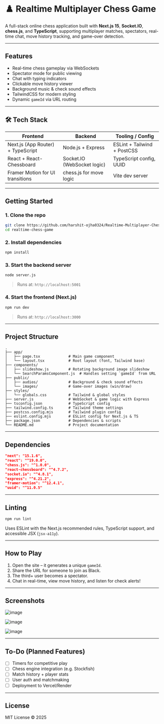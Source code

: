 # ♟️ Realtime Multiplayer Chess Game

A full-stack online chess application built with **Next.js 15**, **Socket.IO**, **chess.js**, and **TypeScript**, supporting multiplayer matches, spectators, real-time chat, move history tracking, and game-over detection.

---

##  Features

-  Real-time chess gameplay via WebSockets
-  Spectator mode for public viewing
-  Chat with typing indicators
-  Clickable move history viewer
-  Background music & check sound effects
-  TailwindCSS for modern styling
-  Dynamic `gameId` via URL routing

---

## 🛠️ Tech Stack

| Frontend                            | Backend                     | Tooling / Config              |
|-------------------------------------|-----------------------------|-------------------------------|
| Next.js (App Router) + TypeScript   | Node.js + Express           | ESLint + Tailwind + PostCSS   |
| React + React-Chessboard            | Socket.IO (WebSocket logic) | TypeScript config, UUID       |
| Framer Motion for UI transitions    | chess.js for move logic     | Vite dev server               |

---

##  Getting Started

### 1. Clone the repo

```bash
git clone https://github.com/harshit-ojha0324/Realtime-Multiplayer-Chess-Game.git
cd realtime-chess-game
```

### 2. Install dependencies

```bash
npm install
```

### 3. Start the backend server

```bash
node server.js
```

> Runs at: `http://localhost:5001`

### 4. Start the frontend (Next.js)

```bash
npm run dev
```

> Runs at: `http://localhost:3000`

---

##  Project Structure

```
.
├── app/
│   ├── page.tsx             # Main game component
│   └── layout.tsx           # Root layout (font, Tailwind base)
├── components/
│   ├── slideshow.js         # Rotating background image slideshow
│   └── SearchParamsComponent.js  # Handles setting `gameId` from URL
├── public/
│   ├── audios/              # Background & check sound effects
│   └── images/              # Game-over images (win/draw)
├── styles/
│   └── globals.css          # Tailwind & global styles
├── server.js                # WebSocket & game logic with Express
├── tsconfig.json            # TypeScript config
├── tailwind.config.ts       # Tailwind theme settings
├── postcss.config.mjs       # Tailwind plugin config
├── eslint.config.mjs        # ESLint config for Next.js & TS
├── package.json             # Dependencies & scripts
└── README.md                # Project documentation
```

---

##  Dependencies

```json
"next": "15.1.6",
"react": "^19.0.0",
"chess.js": "^1.0.0",
"react-chessboard": "^4.7.2",
"socket.io": "^4.8.1",
"express": "^4.21.2",
"framer-motion": "^12.4.1",
"uuid": "^11.0.5"
```

---

##  Linting

```bash
npm run lint
```

Uses ESLint with the Next.js recommended rules, TypeScript support, and accessible JSX (`jsx-a11y`).

---

##  How to Play

1. Open the site – it generates a unique `gameId`.
2. Share the URL for someone to join as Black.
3. The third+ user becomes a spectator.
4. Chat in real-time, view move history, and listen for check alerts!

---

##  Screenshots

![image](https://github.com/user-attachments/assets/3520f228-614e-40f1-8e97-d15cd38c3e64)

![image](https://github.com/user-attachments/assets/0ca7d077-0360-455a-9d61-ea4274f476de)

![image](https://github.com/user-attachments/assets/731cba64-6bdc-4fe8-920c-9f0d453a5e8f)

---

##  To-Do (Planned Features)

- [ ] Timers for competitive play
- [ ] Chess engine integration (e.g. Stockfish)
- [ ] Match history + player stats
- [ ] User auth and matchmaking
- [ ] Deployment to Vercel/Render

---

##  License

MIT License © 2025 

